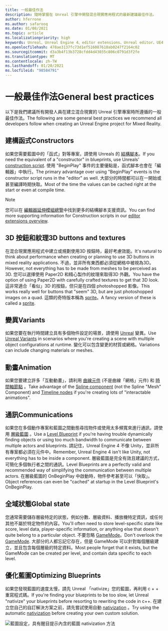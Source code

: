 ```yaml
---
title: 一般最佳作法
description: 隨時掌握在 Unreal 引擎中開發混合現實應用程式的最新建議最佳作法。
author: hferrone
ms.author: safarooq
ms.date: 01/08/2021
ms.topic: article
ms.localizationpriority: high
keywords: Unreal、Unreal Engine 4、editor extensions、Unreal editor、UE4、HoloLens、HoloLens 2、mixed reality、開發、檔、指南、功能、混合現實耳機、windows mixed reality 耳機、虛擬實境耳機、移植、升級
ms.openlocfilehash: 478ae3137fc73d1ef516087618ab0247f2164c02
ms.sourcegitcommit: d3a3b4f13b3728cfdd4d43035c806c0791d3f2fe
ms.translationtype: MT
ms.contentlocale: zh-TW
ms.lasthandoff: 01/20/2021
ms.locfileid: "98584791"
---
```

# <a name="general-best-practices"></a><span data-ttu-id="f702d-104">一般最佳作法</span><span class="sxs-lookup"><span data-stu-id="f702d-104">General best practices</span></span>

<span data-ttu-id="f702d-105">以下是我們建議所有開發人員在建立混合現實的 Unreal 引擎專案時所遵循的一般最佳作法。</span><span class="sxs-lookup"><span data-stu-id="f702d-105">The following are some general best practices we recommend all developers follow when creating an Unreal Engine project for Mixed Reality.</span></span>

## <a name="constructors"></a><span data-ttu-id="f702d-106">建構函式</span><span class="sxs-lookup"><span data-stu-id="f702d-106">Constructors</span></span>

<span data-ttu-id="f702d-107">如果您需要藍圖中的「函式」對等專案，請使用 Unreals 的 [結構腳本](https://docs.unrealengine.com/ProgrammingAndScripting/Blueprints/UserGuide/UserConstructionScript/index.html)。</span><span class="sxs-lookup"><span data-stu-id="f702d-107">If you need the equivalent of a "constructor" in blueprints, use Unreals' [construction script](https://docs.unrealengine.com/ProgrammingAndScripting/Blueprints/UserGuide/UserConstructionScript/index.html).</span></span> <span data-ttu-id="f702d-108">使用 "BeginPlay" 事件的主要優點是，函式腳本也會在「編輯器」中執行。</span><span class="sxs-lookup"><span data-stu-id="f702d-108">The primary advantage over using "BeginPlay" events is the constructor script runs in the "editor" as well.</span></span> <span data-ttu-id="f702d-109">大部分的時間都可以在一開始或甚至編譯時期快取。</span><span class="sxs-lookup"><span data-stu-id="f702d-109">Most of the time the values can be cached right at the start or even at compile time.</span></span>

> [!NOTE]
> <span data-ttu-id="f702d-110">您可以在 [編輯器延伸模組總覽](unreal-editor-extensions.md#construction-scripts)中找到更多的結構腳本支援資訊。</span><span class="sxs-lookup"><span data-stu-id="f702d-110">You can find more supporting information for Construction scripts in our [editor extensions overview](unreal-editor-extensions.md#construction-scripts).</span></span>

## <a name="3d-buttons-and-textures"></a><span data-ttu-id="f702d-111">3D 按鈕和紋理</span><span class="sxs-lookup"><span data-stu-id="f702d-111">3D buttons and textures</span></span>

<span data-ttu-id="f702d-112">在混合現實應用程式中建立或規劃使用3D 按鈕時，最好考慮效能。</span><span class="sxs-lookup"><span data-stu-id="f702d-112">It's natural to think about performance when creating or planning to use 3D buttons in mixed reality applications.</span></span> <span data-ttu-id="f702d-113">不過，並非所有東西都必須從網格中被視為3D。</span><span class="sxs-lookup"><span data-stu-id="f702d-113">However, not everything has to be made from meshes to be perceived as 3D.</span></span> <span data-ttu-id="f702d-114">您可以選擇使用 Paper2D 和精心製作的紋理來取得3D 外觀。</span><span class="sxs-lookup"><span data-stu-id="f702d-114">You have the option of using Paper2D with carefully crafted textures to get that 3D look.</span></span> <span data-ttu-id="f702d-115">這非常適合「看似」3D 的按鈕，但只是在四個 photoshopped 影像。</span><span class="sxs-lookup"><span data-stu-id="f702d-115">This works really well for buttons that "seem" 3D, but are just photoshopped images on a quad.</span></span> <span data-ttu-id="f702d-116">這類的奇特版本稱為 [sprite](https://docs.unrealengine.com/AnimatingObjects/Paper2D/Sprites/index.html)。</span><span class="sxs-lookup"><span data-stu-id="f702d-116">A fancy version of these is called a [sprite](https://docs.unrealengine.com/AnimatingObjects/Paper2D/Sprites/index.html).</span></span>

## <a name="variants"></a><span data-ttu-id="f702d-117">變異</span><span class="sxs-lookup"><span data-stu-id="f702d-117">Variants</span></span>

<span data-ttu-id="f702d-118">如果您要在執行時間建立具有多個物件設定的場景，請使用 [Unreal](https://docs.unrealengine.com/Basics/Levels/Variants/index.html) 變異。</span><span class="sxs-lookup"><span data-stu-id="f702d-118">Use [Unreal Variants](https://docs.unrealengine.com/Basics/Levels/Variants/index.html) in scenarios where you're creating a scene with multiple object configurations at runtime.</span></span> <span data-ttu-id="f702d-119">變化可以包含變更的材質或網格。</span><span class="sxs-lookup"><span data-stu-id="f702d-119">Variations can include changing materials or meshes.</span></span> 

## <a name="animation"></a><span data-ttu-id="f702d-120">動畫</span><span class="sxs-lookup"><span data-stu-id="f702d-120">Animation</span></span>

<span data-ttu-id="f702d-121">如果您要建立許多「互動動畫」，請利用 [曲線元件](https://docs.unrealengine.com/API/Runtime/Engine/Components/USplineComponent/index.html) (不是曲線「網格」元件) 和 [時間軸節點](https://docs.unrealengine.com/ProgrammingAndScripting/Blueprints/UserGuide/Timelines/index.html) 。</span><span class="sxs-lookup"><span data-stu-id="f702d-121">Take advantage of the [Spline component](https://docs.unrealengine.com/API/Runtime/Engine/Components/USplineComponent/index.html) (not the Spline "Mesh" Component) and [Timeline nodes](https://docs.unrealengine.com/ProgrammingAndScripting/Blueprints/UserGuide/Timelines/index.html) if you're creating lots of "interactable animations".</span></span> 

<!-- You can find a comprehensive [video tutorial here](https://www.youtube.com/watch?v=bWXI91FdMtk&ab_channel=DoubleCrossGames). -->

## <a name="communications"></a><span data-ttu-id="f702d-122">通訊</span><span class="sxs-lookup"><span data-stu-id="f702d-122">Communications</span></span>

<span data-ttu-id="f702d-123">如果您在多個動作專案和藍圖之間動態尋找物件或使用太多頻寬來進行通訊，請使用 [層級藍圖](https://docs.unrealengine.com/ProgrammingAndScripting/Blueprints/UserGuide/Types/LevelBlueprint/index.html) 。</span><span class="sxs-lookup"><span data-stu-id="f702d-123">Use a [Level Blueprint](https://docs.unrealengine.com/ProgrammingAndScripting/Blueprints/UserGuide/Types/LevelBlueprint/index.html) if you're having trouble dynamically finding objects or using too much bandwidth to communicate between multiple actors and blueprints.</span></span> <span data-ttu-id="f702d-124">請記住，Unreal Engine 4 不像 Unity，並非所有專案都必須在元件中。</span><span class="sxs-lookup"><span data-stu-id="f702d-124">Remember, Unreal Engine 4 isn't like Unity, not everything has to be inside a component.</span></span> <span data-ttu-id="f702d-125">層級藍圖是完全有效且建議的方式，可簡化多個執行者之間的通訊。</span><span class="sxs-lookup"><span data-stu-id="f702d-125">Level Blueprints are a perfectly valid and recommended way of simplifying the communication between multiple actors.</span></span> <span data-ttu-id="f702d-126">在層級藍圖的 OnBeginPlay 中啟動時，物件參考甚至可以「快取」。</span><span class="sxs-lookup"><span data-stu-id="f702d-126">Object references can even be "cached" at startup in the Level Blueprint's OnBeginPlay.</span></span>

## <a name="global-state"></a><span data-ttu-id="f702d-127">全域狀態</span><span class="sxs-lookup"><span data-stu-id="f702d-127">Global state</span></span>

<span data-ttu-id="f702d-128">您通常需要儲存層級特定的狀態，例如分數、層級資料、播放機特定資訊，或任何其他不屬於特定物件的內容。</span><span class="sxs-lookup"><span data-stu-id="f702d-128">You'll often need to store level-specific state like score, level data, player-specific information, or anything else that doesn't quite belong to a particular object.</span></span> <span data-ttu-id="f702d-129">不要忽略 [GameMode](https://docs.unrealengine.com/en-US/InteractiveExperiences/Framework/GameMode/index.html)。</span><span class="sxs-lookup"><span data-stu-id="f702d-129">Don't overlook the [GameMode](https://docs.unrealengine.com/en-US/InteractiveExperiences/Framework/GameMode/index.html).</span></span> <span data-ttu-id="f702d-130">大部分的人都忘記它存在，但是 GameMode 可以針對每個層級建立，並且包含每個層級的特定資料。</span><span class="sxs-lookup"><span data-stu-id="f702d-130">Most people forget that it exists, but the GameMode can be created per level, and contain data specific to each level.</span></span>

## <a name="optimizing-blueprints"></a><span data-ttu-id="f702d-131">優化藍圖</span><span class="sxs-lookup"><span data-stu-id="f702d-131">Optimizing Blueprints</span></span>

<span data-ttu-id="f702d-132">如果您發現藍圖的速度太慢，請先 Unreal 「nativize」您的藍圖，再利用 c + + 重寫程式碼。</span><span class="sxs-lookup"><span data-stu-id="f702d-132">If you're finding your blueprints to be too slow, let Unreal "nativize" your blueprints before resorting to rewriting the code in c++.</span></span> <span data-ttu-id="f702d-133">在建立您自己的自訂解決方案之前，請先嘗試使用自動 [nativization](https://docs.unrealengine.com/ProgrammingAndScripting/Blueprints/TechnicalGuide/NativizingBlueprints/index.html) 。</span><span class="sxs-lookup"><span data-stu-id="f702d-133">Try using the automatic [nativization](https://docs.unrealengine.com/ProgrammingAndScripting/Blueprints/TechnicalGuide/NativizingBlueprints/index.html) before creating your own custom solution.</span></span>

![藍圖設定，具有醒目提示內含的藍圖 nativization 方法](images/unreal-general-practices-img-01.jpg)
